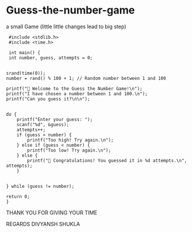 # Guess-the-number-game 
a small Game (little little changes lead to big step)

     #include <stdlib.h>
     #include <time.h>

     int main() { 
     int number, guess, attempts = 0;
       
    
    srand(time(0));
    number = rand() % 100 + 1; // Random number between 1 and 100

    printf("🎯 Welcome to the Guess the Number Game!\n"); 
    printf("I have chosen a number between 1 and 100.\n");
    printf("Can you guess it?\n\n");

    
    do {
        printf("Enter your guess: ");
        scanf("%d", &guess);
        attempts++;
        if (guess > number) {
            printf("Too high! Try again.\n");
        } else if (guess < number) {
            printf("Too low! Try again.\n");
        } else {
            printf("🎉 Congratulations! You guessed it in %d attempts.\n", attempts);
        }
        

    } while (guess != number);

    return 0;
    }
THANK YOU FOR GIVING YOUR TIME  

 
REGARDS
DIVYANSH SHUKLA
